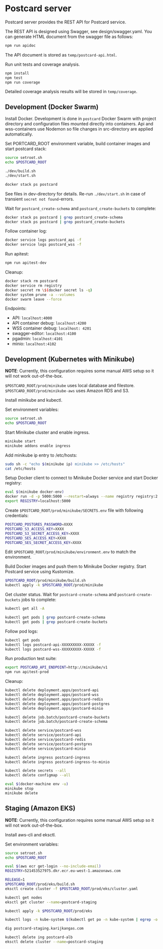 # Postcard server

Postcard server provides the REST API for Postcard service.

The REST API is designed using Swagger, see design/swagger.yaml. You can generate HTML document from the swagger file as follows:

```bash
npm run apidoc
```

The API document is stored as `temp/postcard-api.html`.

Run unit tests and coverage analysis.

```bash
npm install
npm test
npm run coverage
```

Detailed coverage analysis results will be stored in `temp/coverage`.

## Development (Docker Swarm)

Install Docker. Development is done in `postcard` Docker Swarm with project directory and configuration files mounted directly into containers. Api and wss-containers use Nodemon so file changes in src-directory are applied automatically.

Set PORTCARD_ROOT environment variable, build container images and start postcard stack:

```bash
source setroot.sh
echo $POSTCARD_ROOT

./dev/build.sh
./dev/start.sh

docker stack ps postcard
```

See files in dev-directory for details. Re-run `./dev/start.sh` in case of transient `secret not found`-errors.

Wait for `postcard_create-schema` and `postcard_create-buckets` to complete:

```bash
docker stack ps postcard | grep postcard_create-schema
docker stack ps postcard | grep postcard_create-buckets
```

Follow container log:

```bash
docker service logs postcard_api -f
docker service logs postcard_wss -f
```

Run apitest:

```bash
npm run apitest-dev
```

Cleanup:

```bash
docker stack rm postcard
docker service rm registry
docker secret rm \$(docker secret ls -q)
docker system prune -a --volumes
docker swarm leave --force
```

Endpoints:

- API: `localhost:4000`
- API container debug: `localhost:4200`
- WSS container debug: `localhost: 4201`
- swagger-editor: `localhost:4100`
- pgadmin: `localhost:4101`
- minio: `localhost:4102`

## Development (Kubernetes with Minikube)

**NOTE**: Currently, this configuration requires some manual AWS setup so it will not work out-of-the-box.

`$POSTCARD_ROOT/prod/minikube` uses local database and filestore.
`$POSTCARD_ROOT/prod/minikube-aws` uses Amazon RDS and S3.

Install minikube and kubectl.

Set environment variables:

```bash
source setroot.sh
echo $POSTCARD_ROOT
```

Start Minikube cluster and enable ingress.

```bash
minikube start
minikube addons enable ingress
```

Add minikube ip entry to /etc/hosts:

```bash
sudo sh -c "echo $(minikube ip) minikube >> /etc/hosts"
cat /etc/hosts
```

Setup Docker client to connect to Minikube Docker service and start Docker registry:

```bash
eval $(minikube docker-env)
docker run -d -p 5000:5000 --restart=always --name registry registry:2
export REGISTRY=localhost:5000
```

Create `$POSTCARD_ROOT/prod/minikube/SECRETS.env` file with following credentials:

```bash
POSTCARD_POSTGRES_PASSWORD=XXXX
POSTCARD_S3_ACCESS_KEY=XXXX
POSTCARD_S3_SECRET_ACCESS_KEY=XXXX
POSTCARD_SES_ACCESS_KEY=XXXX
POSTCARD_SES_SECRET_ACCESS_KEY=XXXX
```

Edit `$POSTCARD_ROOT/prod/minikube/environment.env` to match the environment.

Build Docker images and push them to Minikube Docker registry. Start Postcard service using Kustomize.

```bash
$POSTCARD_ROOT/prod/minikube/build.sh
kubectl apply -k $POSTCARD_ROOT/prod/minikube
```

Get cluster status. Wait for `postcard-create-schema` and `postcard-create-buckets`
jobs to complete:

```bash
kubectl get all -A

kubectl get pods | grep postcard-create-schema
kubectl get pods | grep postcard-create-buckets
```

Follow pod logs:

```bash
kubectl get pods
kubectl logs postcard-api-XXXXXXXXX-XXXXX -f
kubectl logs postcard-wss-XXXXXXXXX-XXXXX -f
```

Run production test suite:

```bash
export POSTCARD_API_ENDPOINT=http://minikube/v1
npm run apitest-prod
```

Cleanup:

```bash
kubectl delete deployment.apps/postcard-api
kubectl delete deployment.apps/postcard-wss
kubectl delete deployment.apps/postcard-redis
kubectl delete deployment.apps/postcard-postgres
kubectl delete deployment.apps/postcard-minio

kubectl delete job.batch/postcard-create-buckets
kubectl delete job.batch/postcard-create-schema

kubectl delete service/postcard-wss
kubectl delete service/postcard-api
kubectl delete service/postcard-redis
kubectl delete service/postcard-postgres
kubectl delete service/postcard-minio

kubectl delete ingress postcard-ingress
kubectl delete ingress postcard-ingress-to-minio

kubectl delete secrets --all
kubectl delete configmap --all

eval $(docker-machine env -u)
minikube stop
minikube delete
```

## Staging (Amazon EKS)

**NOTE**: Currently, this configuration requires some manual AWS setup so it will not work out-of-the-box.

Install aws-cli and eksctl.

Set environment variables:

```bash
source setroot.sh
echo $POSTCARD_ROOT
```

```bash
eval $(aws ecr get-login --no-include-email)
REGISTRY=521453527975.dkr.ecr.eu-west-1.amazonaws.com

RELEASE=1
$POSTCARD_ROOT/prod/eks/build.sh
eksctl create cluster -f $POSTCARD_ROOT/prod/eks/cluster.yaml

kubectl get nodes
eksctl get cluster --name=postcard-staging

kubectl apply -k $POSTCARD_ROOT/prod/eks

kubectl logs -n kube-system $(kubectl get po -n kube-system | egrep -o 'alb-ingress[a-zA-Z0-9-]+') | grep 'postcard-alb'

dig postcard-staging.karijkangas.com

kubectl delete ing postcard-alb
eksctl delete cluster --name=postcard-staging
```
